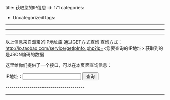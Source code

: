title: 获取您的IP信息
id: 171
categories:
  - Uncategorized
tags:
---

---------------------------------------
<?php
function RequestIPInfo($ip)
{
  $ch = curl_init("http://ip.taobao.com/service/getIpInfo.php?ip=$ip");
  curl_setopt($ch, CURLOPT_RETURNTRANSFER, true);
  curl_setopt($ch, CURLOPT_BINARYTRANSFER, true);
  curl_setopt($ch, CURLOPT_SSL_VERIFYPEER, FALSE);
  curl_setopt($ch, CURLOPT_HTTPHEADER, array('Host: www.leelib.com'));
  $json = curl_exec($ch);
  curl_close($ch);
  return json_decode($json, TRUE);
}

$ip = getenv("REMOTE_ADDR");
$data = RequestIPInfo($ip);
if ($data['code'] == 0)
{
  echo '您的IP：' . $data['data']['ip'] . '
';
  if ($data['data']['country_id'] == '86')
    echo '您来自：' . $data['data']['region'] . $data['data']['city'] . ' ' . $data['data']['isp'];
  else
    echo '您来自：' . $data['data']['country'] . $data['data']['region'] . $data['data']['city'] . ' ' . $data['data']['isp'];
  //var_dump($data);
}
?>

---------------------------------------
以上信息来自淘宝的IP地址库
通过GET方式查询
查询方式：http://ip.taobao.com/service/getIpInfo.php?ip=<您要查询的IP地址>
获取到的是JSON编码的数据

这里给你们提供了一个接口，可以在本页面查询信息：
<form method="post">
IP地址：<input type="text" name="ip" /> <input type="submit" value=" 查询 " />
</form>
---------------------------------------
<?php
$ip = $_POST['ip'];
if ($ip != '')
{
$data = RequestIPInfo($ip);
if ($data['code'] == 0)
{
  echo '您查询的IP：' . $data['data']['ip'] . '
';
  if ($data['data']['country_id'] == '86')
    echo '该IP位于：' . $data['data']['region'] . $data['data']['city'] . ' ' . $data['data']['isp'];
  else
    echo '该IP位于：' . $data['data']['country'] . $data['data']['region'] . $data['data']['city'] . ' ' . $data['data']['isp'];
  //var_dump($data);
}
}
?>

---------------------------------------
